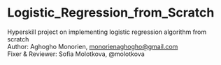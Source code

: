 # Logistic_Regression_from_Scratch
Hyperskill project on implementing logistic regression algorithm from scratch    
Author: Aghogho Monorien, monorienaghogho@gmail.com  
Fixer & Reviewer: Sofia Molotkova, @molotkova
